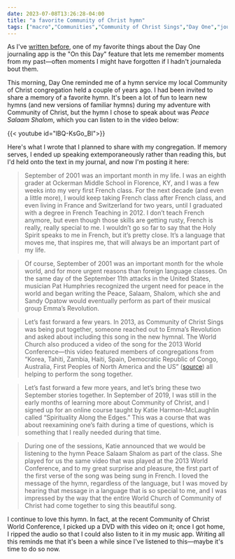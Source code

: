 ```yaml
---
date: 2023-07-08T13:26:28-04:00
title: "a favorite Community of Christ hymn"
tags: ["macro","Communities","Community of Christ Sings","Day One","journaling","hymns","Peace Salaam Shalom","2023 World Conference","Katie Harmon-McLaughlin","French"]
---
```


As I've [written before](https://spencergreenhalgh.com/work/rediscovering-some-comments-on-computational-thinking/), one of my favorite things about the Day One journaling app is the "On this Day" feature that lets me remember moments from my past—often moments I might have forgotten if I hadn't journaleda bout them.

This morning, Day One reminded me of a hymn service my local Community of Christ congregation held a couple of years ago. I had been invited to share a memory of a favorite hymn. It's been a lot of fun to learn new hymns (and new versions of familiar hymns) during my adventure with Community of Christ, but the hymn I chose to speak about was *Peace Salaam Shalom*, which you can listen to in the video below:

{{< youtube id="lBQ-KsGo_BI">}}

Here's what I wrote that I planned to share with my congregation. If memory serves, I ended up speaking extemporaneously rather than reading this, but I'd held onto the text in my journal, and now I'm posting it here:

> September of 2001 was an important month in my life. I was an eighth grader at Ockerman Middle School in Florence, KY, and I was a few weeks into my very first French class. For the next decade (and even a little more), I would keep taking French class after French class, and even living in France and Switzerland for two years, until I graduated with a degree in French Teaching in 2012. I don’t teach French anymore, but even though those skills are getting rusty, French is really, really special to me. I wouldn’t go so far to say that the Holy Spirit speaks to me in French, but it’s pretty close. It’s a language that moves me, that inspires me, that will always be an important part of my life. 

> Of course, September of 2001 was an important month for the whole world, and for more urgent reasons than foreign language classes. On the same day of the September 11th attacks in the United States, musician Pat Humphries recognized the urgent need for peace in the world and began writing the Peace, Salaam, Shalom, which she and Sandy Opatow would eventually perform as part of their musical group Emma’s Revolution.

> Let’s fast forward a few years. In 2013, as Community of Christ Sings was being put together, someone reached out to Emma’s Revolution and asked about including this song in the new hymnal. The World Church also produced a video of the song for the 2013 World Conference—this video featured members of congregations from “Korea, Tahiti, Zambia, Haiti, Spain, Democratic Republic of Congo, Australia, First Peoples of North America and the US” ([source](https://madmimi.com/p/80ea04?pact=535436317569665594&fe=1)) all helping to perform the song together.

> Let’s fast forward a few more years, and let’s bring these two September stories together. In September of 2019, I was still in the early months of learning more about Community of Christ, and I signed up for an online course taught by Katie Harmon-McLaughlin called “Spirituality Along the Edges.” This was a course that was about reexamining one’s faith during a time of questions, which is something that I really needed during that time.

> During one of the sessions, Katie announced that we would be listening to the hymn Peace Salaam Shalom as part of the class. She played for us the same video that was played at the 2013 World Conference, and to my great surprise and pleasure, the first part of the first verse of the song was being sung in French. I loved the message of the hymn, regardless of the language, but I was moved by hearing that message in a language that is so special to me, and I was impressed by the way that the entire World Church of Community of Christ had come together to sing this beautiful song. 

I continue to love this hymn. In fact, at the recent Community of Christ World Conference, I picked up a DVD with this video on it; once I got home, I ripped the audio so that I could also listen to it in my music app. Writing all this reminds me that it's been a while since I've listened to this—maybe it's time to do so now.